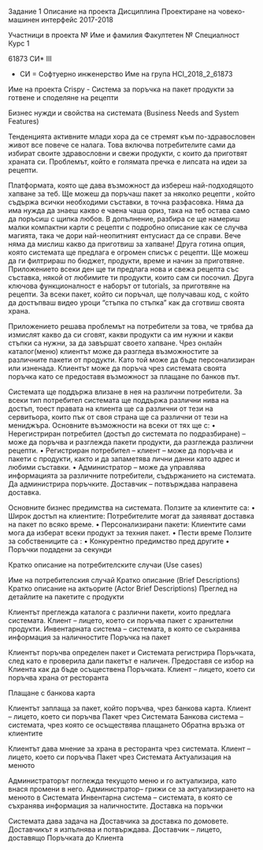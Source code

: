 
Задание 1
Описание на проекта
Дисциплина
Проектиране на човеко-машинен интерфейс 2017-2018


Участници в проекта 
№
Име и фамилия
Факултетен №
Специалност
Курс
1


61873
СИ*
III
* СИ = Софтуерно инженерство
Име на група
HCI_2018_2_61873



Име на проекта
Crispy - Система за поръчка на пакет продукти за готвене и споделяне на рецепти

Бизнес нужди и свойства на системата (Business Needs and System Features)

Тенденцията активните млади хора да се стремят към по-здравословен живот все повече се налага. Това включва потребителите сами да избират своите здравословни и свежи продукти, с които да приготвят храната си. Проблемът, който е голямата пречка е липсата на идеи за рецепти.

Платформата, която ще дава възможност да избереш най-подходящото хапване за теб. Ще можеш да поръчаш пакет за няколко рецепти , който съдържа всички необходими съставки, в точна разфасовка. Няма да има нужда да знаеш какво е чаена чаша ориз, така на теб остава само да поръсиш с щипка любов. В допълнение, разбира се ще намериш малки компактни карти с рецепти с подробно описание как се случва магията, така че дори най-неопитният ентусиаст да се справи. Вече няма да мислиш какво да приготвиш за хапване! Друга готина опция, която системата ще предлага е огромен списък с рецепти. Ще можеш да ги филтрираш по бюджет, продукти, време и начин за приготвяне. Приложението всеки ден ще ти предлага нова и свежа рецепта със съставка, някой от любимите ти продукти, които сам си посочил. Друга ключова функционалност е наборът от tutorials, за приготвяне на рецепти. За всеки пакет, който си поръчал, ще получаваш код, с който да достъпваш видео уроци “стъпка по стъпка” как да сготвиш своята храна. 

Приложението решава проблемът на потребители за това, че трябва да измислят какво да си сговят, какви продукти са им нужни и какви стъпки са нужни, за да завършат своето хапване.
Чрез онлайн каталог(меню) клиентът може да разгледа възможностите за различните пакети от продукти. Като той може да бъде персонализиран или изненада. Клиентът може да поръча чрез системата своята поръчка като се предоставя възможност за плащане по банков път.

Системата ще поддържа влизане в нея на различни потребители. За всеки тип потребител системата ще поддържа различни нива на достъп, тоест правата на клиента ще са различни от тези на сервитьора, които пък от своя страна ще са различни от тези на мениджъра. Основните възможности на всеки от тях ще с:
•	Нерегистриран потребител (достъп до системата по подразбиране) – може да поръчва и разглежда пакети продукти, да разглежда различни рецепти.
•	Регистриран потребител – клиент – може да поръчва и пакети с продукти, както и да запаметява лични данни като адрес и любими съставки. 
•	Администратор  – може да управлява информацията за различните потребители, съдържанието на системата. Да администрира поръчките.
	Доставчик  – потвърждава направена доставка.


Основните бизнес предимства на системата. 
Ползите за клиентите са:
•	Широк достъп на клиентите: Потребителите могат да заявяват доставка на пакет по всяко време.
•	Персонализирани пакети: Клиентите сами мога да изберат всеки продукт за техния пакет.
•	Пести време
Ползите за собствениците са :
•	Конкурентно предимство пред другите
•	Поръчки подадени за секунди




 

Кратко описание на потребителските случаи (Use cases)

Име на потребителския случай
Кратко описание
(Brief Descriptions)
Кратко описание на актьорите
(Actor Brief Descriptions)
Преглед 
на детайлите
на пакетите с продукти

Клиентът преглежда каталога с различни пакети, които предлага системата. 
Клиент – лицето, което си поръчва пакет с хранителни продукти.
Инвентарната система – системата, в която се съхранява информация за наличностите
Поръчка 
на пакет

Клиентът поръчва определен пакет и Системата регистрира Поръчката, след като е проверила дали пакетът е наличен. Предоставя се избор на Клиента как да бъде осъществена Поръчката.
Клиент – лицето, което си поръчва храна от ресторанта


Плащане 
с банкова карта

Клиентът заплаща за пакет, който поръчва, чрез банкова карта.
Клиент – лицето, което си поръчва Пакет чрез Системата
Банкова система – системата, чрез която се осъществява плащането
Обратна връзка от клиентите

Клиентът дава мнение за храна в ресторанта чрез системата.
Клиент – лицето, което си поръчва Пакет чрез Системата
Актуализация на менюто

Администраторът поглежда текущото меню и го актуализира, като внася промени в него.
Администратор– грижи се за актуализирането на менюто в Системата
Инвентарна система – системата, в която се съхранява информация за наличностите.
Доставка 
на поръчки

Системата дава задача на Доставчика за доставка по домовете. Доставчикът я изпълнява и потвърждава.
Доставчик – лицето, доставящо Поръчката до Клиента




